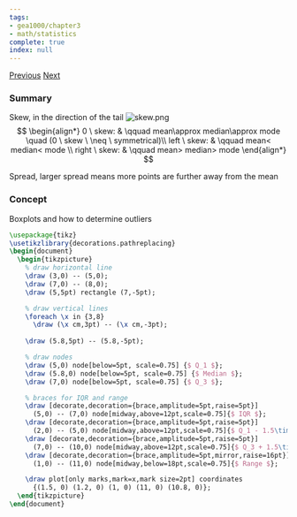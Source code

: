 ```yaml
---
tags:
- gea1000/chapter3
- math/statistics
complete: true
index: null
---
```

[Previous](/labyrinth/notes/math/gea1000/confounders)   [Next](/labyrinth/notes/math/gea1000/bivariate_analysis)
### Summary
Skew, in the direction of the tail
<img src="/labyrinth/assets/skew.png" alt="skew.png" class="mx-auto object-none" style="">
$$
\begin{align*}
0 \ skew: & \qquad mean\approx median\approx mode \quad (0 \ skew \ \neq \ symmetrical)\\
left \ skew: & \qquad mean< median< mode \\
right \ skew: & \qquad mean> median> mode 
\end{align*}
$$

Spread, larger spread means more points are further away from the mean
### Concept
Boxplots and how to determine outliers
```tikz
\usepackage{tikz}
\usetikzlibrary{decorations.pathreplacing}
\begin{document}
  \begin{tikzpicture}
    % draw horizontal line   
    \draw (3,0) -- (5,0);
    \draw (7,0) -- (8,0);
    \draw (5,5pt) rectangle (7,-5pt);

    % draw vertical lines
    \foreach \x in {3,8}
      \draw (\x cm,3pt) -- (\x cm,-3pt);
      
	\draw (5.8,5pt) -- (5.8,-5pt);

    % draw nodes
	\draw (5,0) node[below=5pt, scale=0.75] {$ Q_1 $};
	\draw (5.8,0) node[below=5pt, scale=0.75] {$ Median $};
	\draw (7,0) node[below=5pt, scale=0.75] {$ Q_3 $};

	% braces for IQR and range
	\draw [decorate,decoration={brace,amplitude=5pt,raise=5pt}]
	  (5,0) -- (7,0) node[midway,above=12pt,scale=0.75]{$ IQR $};
	\draw [decorate,decoration={brace,amplitude=5pt,raise=5pt}]
	  (2,0) -- (5,0) node[midway,above=12pt,scale=0.75]{$ Q_1 - 1.5\times IQR $};
	\draw [decorate,decoration={brace,amplitude=5pt,raise=5pt}]
	  (7,0) -- (10,0) node[midway,above=12pt,scale=0.75]{$ Q_3 + 1.5\times IQR $};
	\draw [decorate,decoration={brace,amplitude=5pt,mirror,raise=16pt}]
	  (1,0) -- (11,0) node[midway,below=18pt,scale=0.75]{$ Range $};

	\draw plot[only marks,mark=x,mark size=2pt] coordinates
	  {(1.5, 0) (1.2, 0) (1, 0) (11, 0) (10.8, 0)};
  \end{tikzpicture}
\end{document}
```